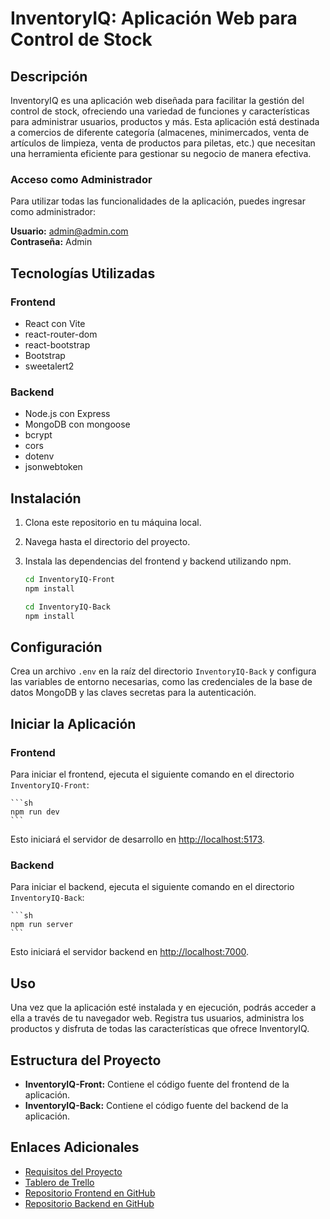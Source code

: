# InventoryIQ: Aplicación Web para Control de Stock

## Descripción
InventoryIQ es una aplicación web diseñada para facilitar la gestión del control de stock, ofreciendo una variedad de funciones y características para administrar usuarios, productos y más. Esta aplicación está destinada a comercios de diferente categoría (almacenes, minimercados, venta de artículos de limpieza, venta de productos para piletas, etc.) que necesitan una herramienta eficiente para gestionar su negocio de manera efectiva.

### Acceso como Administrador
Para utilizar todas las funcionalidades de la aplicación, puedes ingresar como administrador:

**Usuario:** admin@admin.com  
**Contraseña:** Admin

## Tecnologías Utilizadas

### Frontend
- React con Vite
- react-router-dom
- react-bootstrap
- Bootstrap
- sweetalert2

### Backend
- Node.js con Express
- MongoDB con mongoose
- bcrypt
- cors
- dotenv
- jsonwebtoken

## Instalación

1. Clona este repositorio en tu máquina local.
2. Navega hasta el directorio del proyecto.
3. Instala las dependencias del frontend y backend utilizando npm.

    ```sh
    cd InventoryIQ-Front
    npm install
    ```

    ```sh
    cd InventoryIQ-Back
    npm install
    ```

## Configuración
Crea un archivo `.env` en la raíz del directorio `InventoryIQ-Back` y configura las variables de entorno necesarias, como las credenciales de la base de datos MongoDB y las claves secretas para la autenticación.

## Iniciar la Aplicación

### Frontend
Para iniciar el frontend, ejecuta el siguiente comando en el directorio `InventoryIQ-Front`:

    ```sh
    npm run dev
    ```

Esto iniciará el servidor de desarrollo en [http://localhost:5173](http://localhost:5173).

### Backend
Para iniciar el backend, ejecuta el siguiente comando en el directorio `InventoryIQ-Back`:

    ```sh
    npm run server
    ```

Esto iniciará el servidor backend en [http://localhost:7000](http://localhost:7000).

## Uso
Una vez que la aplicación esté instalada y en ejecución, podrás acceder a ella a través de tu navegador web. Registra tus usuarios, administra los productos y disfruta de todas las características que ofrece InventoryIQ.

## Estructura del Proyecto

- **InventoryIQ-Front:** Contiene el código fuente del frontend de la aplicación.
- **InventoryIQ-Back:** Contiene el código fuente del backend de la aplicación.

## Enlaces Adicionales
- [Requisitos del Proyecto](https://drive.google.com/file/d/1LVAuHWntJl5JIy_g1O93pmvpo6UzlYti/view?usp=sharing)
- [Tablero de Trello](https://trello.com/b/86Rm9En9/inventoryiq)
- [Repositorio Frontend en GitHub](https://github.com/lucianobonilla27/InventoryIQ-Front.git)
- [Repositorio Backend en GitHub](https://github.com/lucianobonilla27/InventoryIQ-Back.git)
